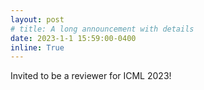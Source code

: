 ```yaml
---
layout: post
# title: A long announcement with details
date: 2023-1-1 15:59:00-0400
inline: True
---
```


Invited to be a reviewer for ICML 2023!
